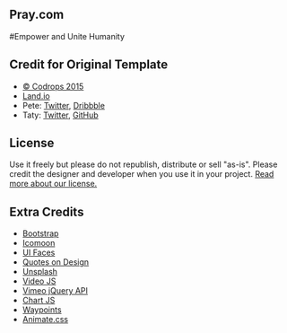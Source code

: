 ## Pray.com
#Empower and Unite Humanity


## Credit for Original Template
*	[© Codrops 2015](http://www.codrops.com)
*	[Land.io](http://tympanus.net/Freebies/Landio/)
*	Pete: [Twitter](https://twitter.com/peterfinlan), [Dribbble](http://www.dribbble.com/peterfinlan)
*	Taty: [Twitter](https://twitter.com/tatygrassini), [GitHub](https://github.com/tatygrassini)

## License
Use it freely but please do not republish, distribute or sell "as-is". Please credit the designer and developer when you use it in your project. [Read more about our license.](http://tympanus.net/codrops/licensing/)

## Extra Credits
*   [Bootstrap](http://getbootstrap.com/)
*   [Icomoon](https://icomoon.io/)
*   [UI Faces](http://uifaces.com/)
*   [Quotes on Design](http://quotesondesign.com/)
*   [Unsplash](https://unsplash.com/)
*   [Video JS](http://videojs.com/)
*   [Vimeo jQuery API](https://github.com/jrue/Vimeo-jQuery-API)
*   [Chart JS](http://www.chartjs.org/)
*   [Waypoints](https://github.com/imakewebthings/waypoints)
*   [Animate.css](https://daneden.github.io/animate.css/)
	





